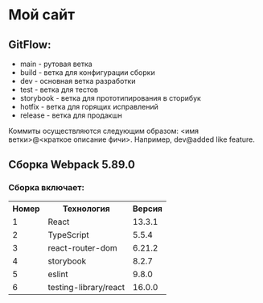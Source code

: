 # Мой сайт

## GitFlow:

- main - рутовая ветка
- build - ветка для конфигурации сборки
- dev - основная ветка разработки
- test - ветка для тестов
- storybook - ветка для прототипирования в сторибук
- hotfix - ветка для горящих исправлений
- release - ветка для продакшн

Коммиты осуществляются следующим образом: <имя ветки>@<краткое описание фичи>. Например, dev@added like feature.

## Сборка Webpack 5.89.0

### Сборка включает:

<table>
    <tr>
        <th>Номер</th>
        <th>Технология</th>
        <th>Версия</th>
    </tr>
    <tr>
        <td>1</td>
        <td>React</td>
        <td>13.3.1</td>
    </tr>
    </tr>
    <tr>
        <td>2</td>
        <td>TypeScript</td>
        <td>5.5.4</td>
    </tr>
    </tr>
    <tr>
        <td>3</td>
        <td>react-router-dom</td>
        <td>6.21.2</td>
    </tr>
    <tr>
        <td>4</td>
        <td>storybook</td>
        <td>8.2.7</td>
    </tr>
    <tr>
        <td>5</td>
        <td>eslint</td>
        <td>9.8.0</td>
    </tr>
    <tr>
        <td>6</td>
        <td>testing-library/react</td>
        <td>16.0.0</td>
    </tr>
</table>
